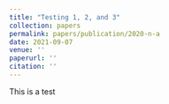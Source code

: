 ```yaml
---
title: "Testing 1, 2, and 3"
collection: papers
permalink: papers/publication/2020-n-a
date: 2021-09-07
venue: ''
paperurl: ''
citation: ''
---
```


This is a test